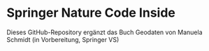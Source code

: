# Springer Nature Code Inside
Dieses GitHub-Repository ergänzt das Buch Geodaten von Manuela Schmidt (in Vorbereitung, Springer VS)
